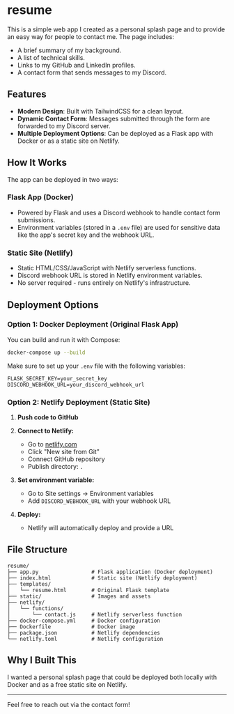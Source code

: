 
# resume

This is a simple web app I created as a personal splash page and to provide an easy way for people to contact me. The page includes:

- A brief summary of my background.
- A list of technical skills.
- Links to my GitHub and LinkedIn profiles.
- A contact form that sends messages to my Discord.

## Features

- **Modern Design**: Built with TailwindCSS for a clean layout.
- **Dynamic Contact Form**: Messages submitted through the form are forwarded to my Discord server.
- **Multiple Deployment Options**: Can be deployed as a Flask app with Docker or as a static site on Netlify.

## How It Works

The app can be deployed in two ways:

### Flask App (Docker)
- Powered by Flask and uses a Discord webhook to handle contact form submissions.
- Environment variables (stored in a `.env` file) are used for sensitive data like the app's secret key and the webhook URL.

### Static Site (Netlify)
- Static HTML/CSS/JavaScript with Netlify serverless functions.
- Discord webhook URL is stored in Netlify environment variables.
- No server required - runs entirely on Netlify's infrastructure.

## Deployment Options

### Option 1: Docker Deployment (Original Flask App)

You can build and run it with Compose:

```bash
docker-compose up --build
```

Make sure to set up your `.env` file with the following variables:
```
FLASK_SECRET_KEY=your_secret_key
DISCORD_WEBHOOK_URL=your_discord_webhook_url
```

### Option 2: Netlify Deployment (Static Site)

1. **Push code to GitHub**

2. **Connect to Netlify:**
   - Go to [netlify.com](https://netlify.com)
   - Click "New site from Git"
   - Connect GitHub repository
   - Publish directory: `.`

3. **Set environment variable:**
   - Go to Site settings → Environment variables
   - Add `DISCORD_WEBHOOK_URL` with your webhook URL

4. **Deploy:**
   - Netlify will automatically deploy and provide a URL

## File Structure

```
resume/
├── app.py                 # Flask application (Docker deployment)
├── index.html             # Static site (Netlify deployment)
├── templates/
│   └── resume.html        # Original Flask template
├── static/                # Images and assets
├── netlify/
│   └── functions/
│       └── contact.js     # Netlify serverless function
├── docker-compose.yml     # Docker configuration
├── Dockerfile             # Docker image
├── package.json           # Netlify dependencies
└── netlify.toml           # Netlify configuration
```

## Why I Built This

I wanted a personal splash page that could be deployed both locally with Docker and as a free static site on Netlify.

---

Feel free to reach out via the contact form!
